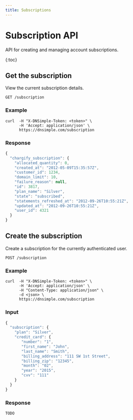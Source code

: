 ```yaml
---
title: Subscriptions
---
```


# Subscription API

API for creating and managing account subscriptions.

{:toc}


## Get the subscription 

View the current subscription details.

    GET /subscription

### Example

    curl  -H "X-DNSimple-Token: <token>" \
          -H 'Accept: application/json' \
          https://dnsimple.com/subscription

### Response

~~~ js
{
  "chargify_subscription": {
    "allocated_quantity": 0,
    "created_at": "2012-05-09T15:35:57Z",
    "customer_id": 1234,
    "domain_limit": 10,
    "failure_reason": null,
    "id": 3817,
    "plan_name": "Silver",
    "state": "subscribed",
    "statements_refreshed_at": "2012-09-26T10:55:21Z",
    "updated_at": "2012-09-26T10:55:21Z",
    "user_id": 4321
  }
}
~~~


## Create the subscription

Create a subscription for the currently authenticated user.

    POST /subscription

### Example

    curl  -H "X-DNSimple-Token: <token>" \
          -H 'Accept: application/json' \
          -H "Content-Type: application/json" \
          -d <json> \
          https://dnsimple.com/subscription

### Input

~~~ js
{
  "subscription": {
    "plan": "Silver",
    "credit_card": {
       "number": "1",
       "first_name": "John",
       "last_name": "Smith",
       "billing_address": "111 SW 1st Street",
       "billing_zip": "12345",
       "month": "02",
       "year": "2015",
       "cvv": "111"
    }
  }
}
~~~

### Response

~~~ js
TODO
~~~
